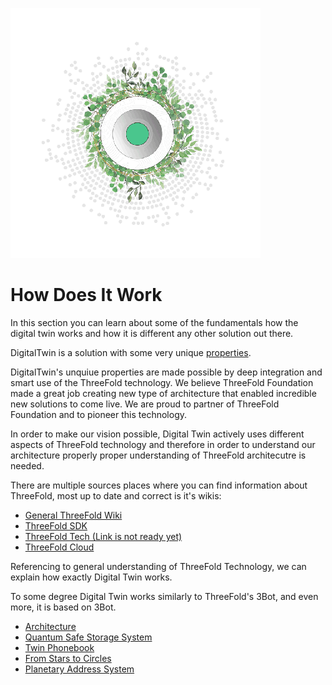 ![](img/grid_header.png)

# How Does It Work

In this section you can learn about some of the fundamentals how the digital twin works and how it is different any other solution out there.

DigitalTwin is a solution with some very unique [properties](our_vision).

DigitalTwin's unquiue properties are made possible by deep integration and smart use of the ThreeFold technology. We believe ThreeFold Foundation made a great job creating new type of architecture that enabled incredible new solutions to come live. We are proud to partner of ThreeFold Foundation and to pioneer this technology.

In order to make our vision possible, Digital Twin actively uses different aspects of ThreeFold technology and therefore in order to understand our architecture properly proper understanding of ThreeFold architecutre is needed.

There are multiple sources places where you can find information about ThreeFold, most up to date and correct is it's wikis:
- [General ThreeFold Wiki](http://wiki.threefold.io)
- [ThreeFold SDK](http://wiki.sdk.threefold.io)
- [ThreeFold Tech (Link is not ready yet)](http://threefold.io/info/tech)
- [ThreeFold Cloud](http://wiki.cloud.threefold.io)

Referencing to general understanding of ThreeFold Technology, we can explain how exactly Digital Twin works. 

To some degree Digital Twin works similarly to ThreeFold's 3Bot, and even more, it is based on 3Bot.

<!--
- <b>Peer-to-Peer</b>: 
- <b>Decentralization</b>: 
- Autonomy: 
- Privacy & Security: 
- Efficiency: 
- Equality: 
-->


- [Architecture](twin_architecture)
- [Quantum Safe Storage System](qsstoragesystem)
- [Twin Phonebook](phonebook)
- [From Stars to Circles](stars_circles) 
- [Planetary Address System](addressing_system)
<!-- [peer2peer fairswap](p2p_swap) : TO BE DONE -->

